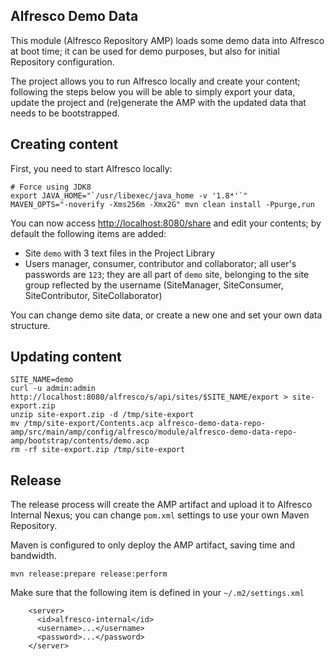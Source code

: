 Alfresco Demo Data
---

This module (Alfresco Repository AMP) loads some demo data into Alfresco at boot time; it can be used for demo purposes, but also for initial Repository configuration.

The project allows you to run Alfresco locally and create your content; following the steps below you will be able to simply export your data, update the project and (re)generate the AMP with the updated data that needs to be bootstrapped.

Creating content
---
First, you need to start Alfresco locally:
```
# Force using JDK8
export JAVA_HOME="`/usr/libexec/java_home -v '1.8*'`"
MAVEN_OPTS="-noverify -Xms256m -Xmx2G" mvn clean install -Ppurge,run
```

You can now access [http://localhost:8080/share](http://localhost:8080/share) and edit your contents; by default the following items are added:
- Site `demo` with 3 text files in the Project Library
- Users manager, consumer, contributor and collaborator; all user's passwords are `123`; they are all part of `demo` site, belonging to the site group reflected by the username (SiteManager, SiteConsumer, SiteContributor, SiteCollaborator)

You can change demo site data, or create a new one and set your own data structure.

Updating content
---
```
SITE_NAME=demo
curl -u admin:admin http://localhost:8080/alfresco/s/api/sites/$SITE_NAME/export > site-export.zip
unzip site-export.zip -d /tmp/site-export
mv /tmp/site-export/Contents.acp alfresco-demo-data-repo-amp/src/main/amp/config/alfresco/module/alfresco-demo-data-repo-amp/bootstrap/contents/demo.acp
rm -rf site-export.zip /tmp/site-export
```

Release
---
The release process will create the AMP artifact and upload it to Alfresco Internal Nexus; you can change `pom.xml` settings to use your own Maven Repository.

Maven is configured to only deploy the AMP artifact, saving time and bandwidth.

```
mvn release:prepare release:perform
```

Make sure that the following item is defined in your `~/.m2/settings.xml`
```
    <server>
      <id>alfresco-internal</id>
      <username>...</username>
      <password>...</password>
    </server>
```
